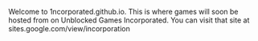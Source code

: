 Welcome to 1ncorporated.github.io. This is where games will soon be hosted from on Unblocked Games Incorporated. You can visit that site at sites.google.com/view/incorporation
